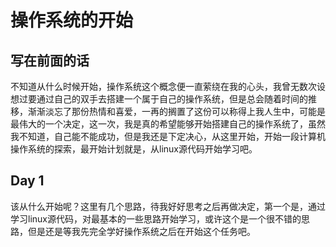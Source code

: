 # 操作系统的开始
## 写在前面的话
不知道从什么时候开始，操作系统这个概念便一直萦绕在我的心头，我曾无数次设想过要通过自己的双手去搭建一个属于自己的操作系统，但是总会随着时间的推移，渐渐淡忘了那份热情和喜爱，一再的搁置了这份可以称得上我人生中，可能是最伟大的一个决定，这一次，我是真的希望能够开始搭建自己的操作系统了，虽然我不知道，自己能不能成功，但是我还是下定决心，从这里开始，开始一段计算机操作系统的探索，最开始计划就是，从linux源代码开始学习吧。
## Day 1
该从什么开始呢？这里有几个思路，待我好好思考之后再做决定，第一个是，通过学习linux源代码，对最基本的一些思路开始学习，或许这个是一个很不错的思路，但是还是等我先完全学好操作系统之后在开始这个任务吧。
